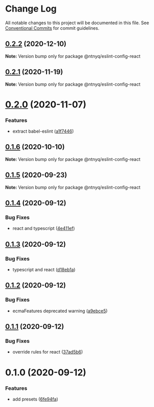 # Change Log

All notable changes to this project will be documented in this file.
See [Conventional Commits](https://conventionalcommits.org) for commit guidelines.

## [0.2.2](https://github.com/ntnyq/configs/compare/@ntnyq/eslint-config-react@0.2.1...@ntnyq/eslint-config-react@0.2.2) (2020-12-10)

**Note:** Version bump only for package @ntnyq/eslint-config-react

## [0.2.1](https://github.com/ntnyq/configs/compare/@ntnyq/eslint-config-react@0.2.0...@ntnyq/eslint-config-react@0.2.1) (2020-11-19)

**Note:** Version bump only for package @ntnyq/eslint-config-react

# [0.2.0](https://github.com/ntnyq/configs/compare/@ntnyq/eslint-config-react@0.1.6...@ntnyq/eslint-config-react@0.2.0) (2020-11-07)

### Features

- extract babel-eslint ([a1f7446](https://github.com/ntnyq/configs/commit/a1f744685ff7038a72a94a0efe69b28eb27d0a7e))

## [0.1.6](https://github.com/ntnyq/configs/compare/@ntnyq/eslint-config-react@0.1.5...@ntnyq/eslint-config-react@0.1.6) (2020-10-10)

**Note:** Version bump only for package @ntnyq/eslint-config-react

## [0.1.5](https://github.com/ntnyq/configs/compare/@ntnyq/eslint-config-react@0.1.4...@ntnyq/eslint-config-react@0.1.5) (2020-09-23)

**Note:** Version bump only for package @ntnyq/eslint-config-react

## [0.1.4](https://github.com/ntnyq/configs/compare/@ntnyq/eslint-config-react@0.1.3...@ntnyq/eslint-config-react@0.1.4) (2020-09-12)

### Bug Fixes

- react and typescript ([4e411ef](https://github.com/ntnyq/configs/commit/4e411efc81523b47edb95bbf088d271b6eee011f))

## [0.1.3](https://github.com/ntnyq/configs/compare/@ntnyq/eslint-config-react@0.1.2...@ntnyq/eslint-config-react@0.1.3) (2020-09-12)

### Bug Fixes

- typescript and react ([d18eb1a](https://github.com/ntnyq/configs/commit/d18eb1a67ab0595372004a00a2acd6dca5c5466e))

## [0.1.2](https://github.com/ntnyq/configs/compare/@ntnyq/eslint-config-react@0.1.1...@ntnyq/eslint-config-react@0.1.2) (2020-09-12)

### Bug Fixes

- ecmaFeatures deprecated warning ([a9ebce5](https://github.com/ntnyq/configs/commit/a9ebce5f3c3142a8b137e33405ba35a95b186d0a))

## [0.1.1](https://github.com/ntnyq/configs/compare/@ntnyq/eslint-config-react@0.1.0...@ntnyq/eslint-config-react@0.1.1) (2020-09-12)

### Bug Fixes

- override rules for react ([37ad5b6](https://github.com/ntnyq/configs/commit/37ad5b6f8b82d5012cfbc78bdc90fc99d4a76c38))

# 0.1.0 (2020-09-12)

### Features

- add presets ([6fe94fa](https://github.com/ntnyq/configs/commit/6fe94fae4ed9d80b18833c9e5a3f51f710ebda43))
